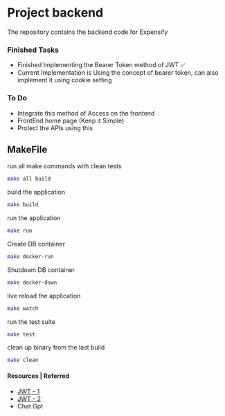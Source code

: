 # Project backend

The repository contains the backend code for Expensify

### Finished Tasks

- Finished Implementing the Bearer Token method of JWT ✅
- Current Implementation is Using the concept of bearer token, can also implement it using cookie setting

### To Do

- Integrate this method of Access on the frontend
- FrontEnd home page (Keep it Simple)
- Protect the APIs using this

## MakeFile

run all make commands with clean tests

```bash
make all build
```

build the application

```bash
make build
```

run the application

```bash
make run
```

Create DB container

```bash
make docker-run
```

Shutdown DB container

```bash
make docker-down
```

live reload the application

```bash
make watch
```

run the test suite

```bash
make test
```

clean up binary from the last build

```bash
make clean
```



#### Resources | Referred 
- [JWT - 1](https://seefnasrul.medium.com/create-your-first-go-rest-api-with-jwt-authentication-in-gin-framework-dbe5bda72817)
- [JWT - 2](https://medium.com/@cheickzida/golang-implementing-jwt-token-authentication-bba9bfd84d60)
- Chat Gpt
